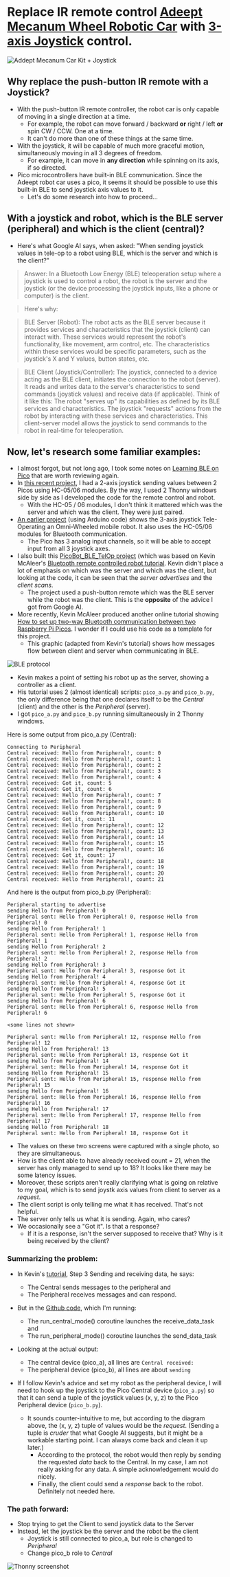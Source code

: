 # Replace IR remote control [Adeept Mecanum Wheel Robotic Car](https://www.amazon.com/Adeept-Omni-Directional-Raspberry-Controlled-Educational/dp/B0BF5GVJK8?ref_=ast_sto_dp) with [3-axis Joystick](https://a.co/d/4GYH1ec) control.

![Addept Mecanum Car Kit + Joystick](imgs/Adeept_mecanum_car_+_joystick.png)

## Why replace the push-button IR remote with a Joystick?
* With the push-button IR remote controller, the robot car is only capable of moving in a single direction at a time.
    * For example, the robot can move forward / backward **or** right / left **or** spin CW / CCW. One at a time.
    * It can't do more than one of these things at the same time.
* With the joystick, it will be capable of much more graceful motion, simultaneously moving in all 3 degrees of freedom.
    * For example, it can move in **any direction** while spinning on its axis, if so directed.
* Pico microcontrollers have built-in BLE communication. Since the Adeept robot car uses a pico, it seems it should be possible to use this built-in BLE to send joystick axis values to it.
    * Let's do some research into how to proceed...

## With a joystick and robot, which is the BLE server (peripheral) and which is the client (central)?

* Here's what Google AI says, when asked: "When sending joystick values in tele-op to a robot using BLE, which is the server and which is the client?"

> Answer:
In a Bluetooth Low Energy (BLE) teleoperation setup where a joystick is used to control a robot, the robot is the server and the joystick (or the device processing the joystick inputs, like a phone or computer) is the client.

> Here's why:

> BLE Server (Robot): The robot acts as the BLE server because it provides services and characteristics that the joystick (client) can interact with. These services would represent the robot's functionality, like movement, arm control, etc. The characteristics within these services would be specific parameters, such as the joystick's X and Y values, button states, etc.

> BLE Client (Joystick/Controller): The joystick, connected to a device acting as the BLE client, initiates the connection to the robot (server). It reads and writes data to the server's characteristics to send commands (joystick values) and receive data (if applicable). 
Think of it like this:
    The robot "serves up" its capabilities as defined by its BLE services and characteristics.
    The joystick "requests" actions from the robot by interacting with these services and characteristics. 
This client-server model allows the joystick to send commands to the robot in real-time for teleoperation.

## Now, let's research some familiar examples:
* I almost forgot, but not long ago, I took some notes on [Learning BLE on Pico](/home/doug/Desktop/md-notes/bluetooth_on_pico/notes.md) that are worth reviewing again.
* In [this recent project](https://github.com/dblanding/Picobot_joy_HC-05), I had a 2-axis joystick sending values between 2 Picos using HC-05/06 modules. By the way, I used 2 Thonny windows side by side as I developed the code for the remote control and robot.
    * With the HC-05 / 06 modules, I don't think it mattered which was the server and which was the client. They were just paired.
* [An earlier project](https://github.com/dblanding/teleOpOmniCar) (using Arduino code) shows the 3-axis joystick Tele-Operating an Omni-Wheeled mobile robot. It also uses the HC-05/06 modules for Bluetooth communication.
    * The Pico has 3 analog input channels, so it will be able to accept input from all 3 joystick axes.
* I also built this [PicoBot_BLE_TelOp project](https://github.com/dblanding/PicoBot_BLE_TeleOp/blob/main/README.md) (which was based on Kevin McAleer's [Bluetooth remote controlled robot tutorial](https://www.kevsrobots.com/blog/bluetooth-remote.html). Kevin didn't place a lot of emphasis on which was the server and which was the client, but looking at the code, it can be seen that the *server advertises* and the *client scans*.
    * The project used a push-button remote which was the BLE server while the robot was the client. This is the **opposite** of the advice I got from Google AI.
* More recently, Kevin McAleer produced another online tutorial showing [How to set up two-way Bluetooth communication between two Raspberry Pi Picos](https://www.kevsrobots.com/blog/two-way-bluetooth.html).  I wonder if I could use his code as a template for this project.
    * This graphic (adapted from Kevin's tutorial) shows how messages flow between client and server when communicating in BLE.

![BLE protocol](imgs/client-server.png)

* Kevin makes a point of setting his robot up as the server, showing a controller as a client.
* His tutorial uses 2 (almost identical) scripts: `pico_a.py` and `pico_b.py`, the only difference being that one declares itself to be the *Central* (client) and the other is the *Peripheral* (server).
* I got `pico_a.py` and `pico_b.py` running simultaneously in 2 Thonny windows.

Here is some output from pico_a.py (Central):
```
Connecting to Peripheral
Central received: Hello from Peripheral!, count: 0
Central received: Hello from Peripheral!, count: 1
Central received: Hello from Peripheral!, count: 2
Central received: Hello from Peripheral!, count: 3
Central received: Hello from Peripheral!, count: 4
Central received: Got it, count: 5
Central received: Got it, count: 6
Central received: Hello from Peripheral!, count: 7
Central received: Hello from Peripheral!, count: 8
Central received: Hello from Peripheral!, count: 9
Central received: Hello from Peripheral!, count: 10
Central received: Got it, count: 11
Central received: Hello from Peripheral!, count: 12
Central received: Hello from Peripheral!, count: 13
Central received: Hello from Peripheral!, count: 14
Central received: Hello from Peripheral!, count: 15
Central received: Hello from Peripheral!, count: 16
Central received: Got it, count: 17
Central received: Hello from Peripheral!, count: 18
Central received: Hello from Peripheral!, count: 19
Central received: Hello from Peripheral!, count: 20
Central received: Hello from Peripheral!, count: 21
```
And here is the output from pico_b.py (Peripheral):
```
Peripheral starting to advertise
sending Hello from Peripheral! 0
Peripheral sent: Hello from Peripheral! 0, response Hello from Peripheral! 0
sending Hello from Peripheral! 1
Peripheral sent: Hello from Peripheral! 1, response Hello from Peripheral! 1
sending Hello from Peripheral! 2
Peripheral sent: Hello from Peripheral! 2, response Hello from Peripheral! 2
sending Hello from Peripheral! 3
Peripheral sent: Hello from Peripheral! 3, response Got it
sending Hello from Peripheral! 4
Peripheral sent: Hello from Peripheral! 4, response Got it
sending Hello from Peripheral! 5
Peripheral sent: Hello from Peripheral! 5, response Got it
sending Hello from Peripheral! 6
Peripheral sent: Hello from Peripheral! 6, response Hello from Peripheral! 6

<some lines not shown>

Peripheral sent: Hello from Peripheral! 12, response Hello from Peripheral! 12
sending Hello from Peripheral! 13
Peripheral sent: Hello from Peripheral! 13, response Got it
sending Hello from Peripheral! 14
Peripheral sent: Hello from Peripheral! 14, response Got it
sending Hello from Peripheral! 15
Peripheral sent: Hello from Peripheral! 15, response Hello from Peripheral! 15
sending Hello from Peripheral! 16
Peripheral sent: Hello from Peripheral! 16, response Hello from Peripheral! 16
sending Hello from Peripheral! 17
Peripheral sent: Hello from Peripheral! 17, response Hello from Peripheral! 17
sending Hello from Peripheral! 18
Peripheral sent: Hello from Peripheral! 18, response Got it
```
* The values on these two screens were captured with a single photo, so they are simultaneous.
* How is the client able to have already received count = 21, when the server has only managed to send up to 18? It looks like there may be some latency issues.
* Moreover, these scripts aren't really clarifying what is going on relative to my goal, which is to send joystk axis values from client to server as a *request*.
* The client script is only telling me what it has received. That's not helpful.
* The server only tells us what it is sending. Again, who cares?
* We occasionally see a "Got it". Is that a response?
    * If it is a response, isn't the server supposed to receive that? Why is it being received by the client?

### Summarizing the problem:
* In Kevin's [tutorial](https://www.kevsrobots.com/blog/two-way-bluetooth.html), Step 3 Sending and receiving data, he says:
    * The Central sends messages to the peripheral and
    * The Peripheral receives messages and can respond.
* But in the [Github code](https://github.com/kevinmcaleer/pico_two_way_bluetooth), which I'm running:
    * The run_central_mode() coroutine launches the receive_data_task and
    * The run_peripheral_mode() coroutine launches the send_data_task
* Looking at the actual output:
    * The central device (pico_a), all lines are `Central received:`
    * The peripheral device (pico_b), all lines are about `sending`

* If I follow Kevin's advice and set my robot as the peripheral device, I will need to hook up the joystick to the Pico Central device (`pico_a.py`) so that it can send a tuple of the joystick values (x, y, z) to the Pico Peripheral device (`pico_b.py`).
    * It sounds counter-intuitive to me, but according to the diagram above, the (x, y, z) tuple of values would be the *request*. (Sending a tuple is *cruder* that what Google AI suggests, but it might be a workable starting point. I can always come back and clean it up later.)
        * According to the protocol, the robot would then reply by sending the requested *data* back to the Central. In my case, I am not really asking for any data. A simple acknowledgement would do nicely.
        * Finally, the client could send a *response* back to the robot. Definitely not needed here.

### The path forward:
* Stop trying to get the Client to send joystick data to the Server
* Instead, let the joystick be the server and the robot be the client
    * Joystick is still connected to pico_a, but role is changed to *Peripheral*
    * Change pico_b role to *Central*

![Thonny screenshot](imgs/thonny-screenshot.png)


